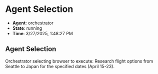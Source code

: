 # Agent Selection

- **Agent**: orchestrator
- **State**: running
- **Time**: 3/27/2025, 1:48:27 PM

## Agent Selection

Orchestrator selecting browser to execute: Research flight options from Seattle to Japan for the specified dates (April 15-23).


